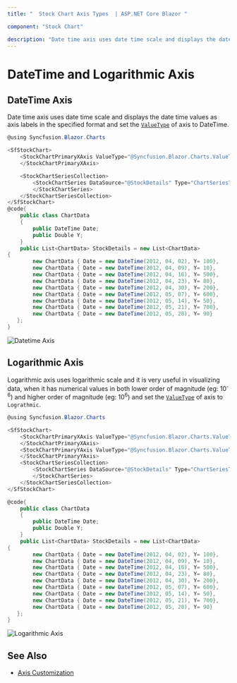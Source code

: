 ```yaml
---
title: "  Stock Chart Axis Types  | ASP.NET Core Blazor "

component: "Stock Chart"

description: "Date time axis uses date time scale and displays the date time values as axis labels in the specified format"
---
```


# DateTime and Logarithmic Axis

## DateTime Axis

Date time axis uses date time scale and displays the date time values as axis labels in the specified format and set the [`ValueType`](https://help.syncfusion.com/cr/blazor/Syncfusion.Blazor.Charts.StockChartAxis.html#Syncfusion_Blazor_Charts_StockChartAxis_ValueType) of axis to DateTime.

```csharp
@using Syncfusion.Blazor.Charts

<SfStockChart>
    <StockChartPrimaryXAxis ValueType="@Syncfusion.Blazor.Charts.ValueType.DateTime">
    </StockChartPrimaryXAxis>

    <StockChartSeriesCollection>
        <StockChartSeries DataSource="@StockDetails" Type="ChartSeriesType.Column" XName="Date" YName="Y">
        </StockChartSeries>
    </StockChartSeriesCollection>
</SfStockChart>
@code{
    public class ChartData
    {
        public DateTime Date;
        public Double Y;
    }
    public List<ChartData> StockDetails = new List<ChartData>
{
        new ChartData { Date = new DateTime(2012, 04, 02), Y= 100},
        new ChartData { Date = new DateTime(2012, 04, 09), Y= 10},
        new ChartData { Date = new DateTime(2012, 04, 16), Y= 500},
        new ChartData { Date = new DateTime(2012, 04, 23), Y= 80},
        new ChartData { Date = new DateTime(2012, 04, 30), Y= 200},
        new ChartData { Date = new DateTime(2012, 05, 07), Y= 600},
        new ChartData { Date = new DateTime(2012, 05, 14), Y= 50},
        new ChartData { Date = new DateTime(2012, 05, 21), Y= 700},
        new ChartData { Date = new DateTime(2012, 05, 28), Y= 90}
   };
}
```

![Datetime Axis](images/common/datetime.png)

## Logarithmic Axis

<!-- markdownlint-disable MD033 -->

Logarithmic axis uses logarithmic scale and it is very useful in visualizing data, when it has numerical values in
both lower order of magnitude (eg: 10<sup>-6</sup>) and higher order of magnitude (eg: 10<sup>6</sup>) and set the [`ValueType`](https://help.syncfusion.com/cr/blazor/Syncfusion.Blazor.Charts.StockChartAxis.html#Syncfusion_Blazor_Charts_StockChartAxis_ValueType) of axis to `Lograthmic`.

```csharp
@using Syncfusion.Blazor.Charts

<SfStockChart>
    <StockChartPrimaryXAxis ValueType="@Syncfusion.Blazor.Charts.ValueType.DateTime">
    </StockChartPrimaryXAxis>
    <StockChartPrimaryYAxis ValueType="@Syncfusion.Blazor.Charts.ValueType.Logarithmic">
    </StockChartPrimaryYAxis>
    <StockChartSeriesCollection>
        <StockChartSeries DataSource="@StockDetails" Type="ChartSeriesType.Area" XName="Date" YName="Y">
        </StockChartSeries>
    </StockChartSeriesCollection>
</SfStockChart>

@code{
    public class ChartData
    {
        public DateTime Date;
        public Double Y;
    }
    public List<ChartData> StockDetails = new List<ChartData>
{
        new ChartData { Date = new DateTime(2012, 04, 02), Y= 100},
        new ChartData { Date = new DateTime(2012, 04, 09), Y= 10},
        new ChartData { Date = new DateTime(2012, 04, 16), Y= 500},
        new ChartData { Date = new DateTime(2012, 04, 23), Y= 80},
        new ChartData { Date = new DateTime(2012, 04, 30), Y= 200},
        new ChartData { Date = new DateTime(2012, 05, 07), Y= 600},
        new ChartData { Date = new DateTime(2012, 05, 14), Y= 50},
        new ChartData { Date = new DateTime(2012, 05, 21), Y= 700},
        new ChartData { Date = new DateTime(2012, 05, 28), Y= 90}
   };
}
```

![Logarithmic Axis](images/common/logarithmic.png)

## See Also

* [Axis Customization](./axis-customization/)